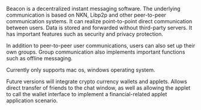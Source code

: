 Beacon is a decentralized instant messaging software. The underlying communication is based on NKN, Libp2p and other peer-to-peer communication systems. It can realize point-to-point direct communication between users. Data is stored and forwarded without third-party servers. It has important features such as security and privacy protection.

In addition to peer-to-peer user communications, users can also set up their own groups. Group communication also implements important functions such as offline messaging.

Currently only supports mac os, windows operating system.

Future versions will integrate crypto currency wallets and applets. Allows direct transfer of friends to the chat window, as well as allowing the applet to call the wallet interface to implement a financial-related applet application scenario.
